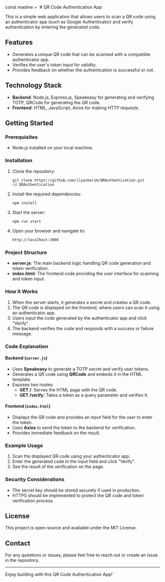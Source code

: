 const readme = `# QR Code Authentication App

This is a simple web application that allows users to scan a QR code using an authenticator app (such as Google Authenticator) and verify authentication by entering the generated code.

## Features

- Generates a unique QR code that can be scanned with a compatible authenticator app.
- Verifies the user's token input for validity.
- Provides feedback on whether the authentication is successful or not.

## Technology Stack

- **Backend**: Node.js, Express.js, Speakeasy for generating and verifying TOTP, QRCode for generating the QR code.
- **Frontend**: HTML, JavaScript, Axios for making HTTP requests.

## Getting Started

### Prerequisites

- Node.js installed on your local machine.

### Installation

1. Clone the repository:

   ```bash
   git clone https://github.com/ilyaskarim/QRAuthentication.git
   cd QRAuthentication
   ```

2. Install the required dependencies:

   ```bash
   npm install
   ```

3. Start the server:

   ```bash
   npm run start
   ```

4. Open your browser and navigate to:
   ```bash
   http://localhost:3000
   ```

### Project Structure

- **server.js**: The main backend logic handling QR code generation and token verification.
- **index.html**: The frontend code providing the user interface for scanning and token input.

### How It Works

1. When the server starts, it generates a secret and creates a QR code.
2. The QR code is displayed on the frontend, where users can scan it using an authenticator app.
3. Users input the code generated by the authenticator app and click "Verify".
4. The backend verifies the code and responds with a success or failure message.

### Code Explanation

#### Backend (`server.js`)

- Uses **Speakeasy** to generate a TOTP secret and verify user tokens.
- Generates a QR code using **QRCode** and embeds it in the HTML template.
- Exposes two routes:
  - **GET /**: Serves the HTML page with the QR code.
  - **GET /verify**: Takes a token as a query parameter and verifies it.

#### Frontend (`index.html`)

- Displays the QR code and provides an input field for the user to enter the token.
- Uses **Axios** to send the token to the backend for verification.
- Provides immediate feedback on the result.

### Example Usage

1. Scan the displayed QR code using your authenticator app.
2. Enter the generated code in the input field and click "Verify".
3. See the result of the verification on the page.

### Security Considerations

- The secret key should be stored securely if used in production.
- HTTPS should be implemented to protect the QR code and token verification process.

## License

This project is open-source and available under the MIT License.

## Contact

For any questions or issues, please feel free to reach out or create an issue in the repository.

---

Enjoy building with this QR Code Authentication App!`
